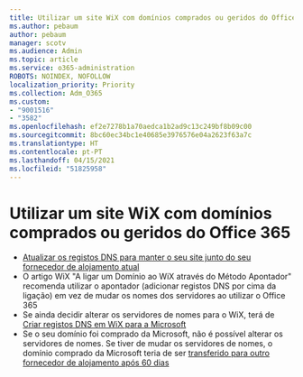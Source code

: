 ```yaml
---
title: Utilizar um site WiX com domínios comprados ou geridos do Office 365
ms.author: pebaum
author: pebaum
manager: scotv
ms.audience: Admin
ms.topic: article
ms.service: o365-administration
ROBOTS: NOINDEX, NOFOLLOW
localization_priority: Priority
ms.collection: Adm_O365
ms.custom:
- "9001516"
- "3582"
ms.openlocfilehash: ef2e7278b1a70aedca1b2ad9c13c249bf8b09c00
ms.sourcegitcommit: 8bc60ec34bc1e40685e3976576e04a2623f63a7c
ms.translationtype: HT
ms.contentlocale: pt-PT
ms.lasthandoff: 04/15/2021
ms.locfileid: "51825958"
---
```

# <a name="using-wix-website-with-office-365-purchased-or-managed-domains"></a>Utilizar um site WiX com domínios comprados ou geridos do Office 365

- [Atualizar os registos DNS para manter o seu site junto do seu fornecedor de alojamento atual](https://docs.microsoft.com/microsoft-365/admin/dns/update-dns-records-to-retain-current-hosting-provider)
- O artigo WiX "A ligar um Domínio ao WiX através do Método Apontador" recomenda utilizar o apontador (adicionar registos DNS por cima da ligação) em vez de mudar os nomes dos servidores ao utilizar o Office 365
- Se ainda decidir alterar os servidores de nomes para o WiX, terá de  [Criar registos DNS em WiX para a Microsoft](https://docs.microsoft.com/microsoft-365/admin/dns/create-dns-records-at-wix?view=o365-worldwide)
- Se o seu domínio foi comprado da Microsoft, não é possível alterar os servidores de nomes. Se tiver de mudar os servidores de nomes, o domínio comprado da Microsoft teria de ser  [transferido para outro fornecedor de alojamento após 60 dias](https://docs.microsoft.com/microsoft-365/admin/get-help-with-domains/transfer-a-domain-from-microsoft-to-another-host)